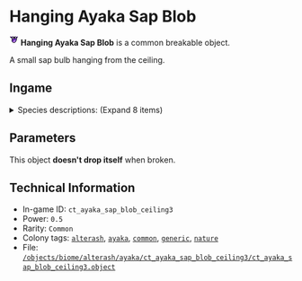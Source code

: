 # Hanging Ayaka Sap Blob

<img src="https://raw.githubusercontent.com/Ceterai/Enternia/main/objects/biome/alterash/ayaka/ct_ayaka_sap_blob_ceiling3/icon.png" alt="Hanging Ayaka Sap Blob icon" loading="lazy" height=16px width="auto" /> **Hanging Ayaka Sap Blob** is a common breakable object.

A small sap bulb hanging from the ceiling.

## Ingame

<details markdown="1"><summary>Species descriptions: (Expand 8 items)</summary>

- Alta: A bulb of ionic sap. I can gather it for cooking.
- Apex: A resin deposit. It appears to be dripping.
- Avian: A disgusting resin ball.
- Floran: Electric sssap is everywhere. It'ss very sssweet and ssssour.
- Glitch: Disgusted. A viscous resin deposit.
- Human: Resin isn't pleasent to touch.
- Hylotl: A blob of purple resin.
- Novakid: Oozing resin.

</details>

## Parameters

This object **doesn't drop itself** when broken.

## Technical Information

- In-game ID: `ct_ayaka_sap_blob_ceiling3`
- Power: `0.5`
- Rarity: `Common`
- Colony tags: [`alterash`](https://ceterai.github.io/MyEnternia/Wiki/Tags/Alterash), [`ayaka`](https://ceterai.github.io/MyEnternia/Wiki/Tags/Ayaka), [`common`](https://ceterai.github.io/MyEnternia/Wiki/Tags/Common), [`generic`](https://ceterai.github.io/MyEnternia/Wiki/Tags/Generic), [`nature`](https://ceterai.github.io/MyEnternia/Wiki/Tags/Nature)
- File: [`/objects/biome/alterash/ayaka/ct_ayaka_sap_blob_ceiling3/ct_ayaka_sap_blob_ceiling3.object`](https://github.com/Ceterai/Enternia/blob/main/objects/biome/alterash/ayaka/ct_ayaka_sap_blob_ceiling3/ct_ayaka_sap_blob_ceiling3.object)
